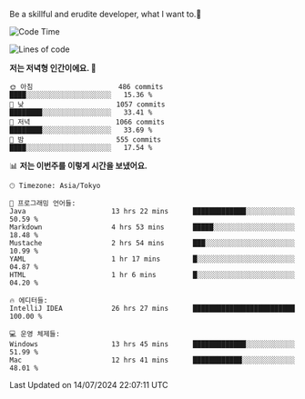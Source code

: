 Be a skillful and erudite developer, what I want to.👶

<!--START_SECTION:waka-->
![Code Time](http://img.shields.io/badge/Code%20Time-1%2C057%20hrs%206%20mins-blue)

![Lines of code](https://img.shields.io/badge/%EC%A0%80%EB%8A%94%20%EC%97%AC%ED%83%9C%EA%B9%8C%EC%A7%80%20-2.7%20million%20%EC%A4%84%EC%9D%98%20%EC%BD%94%EB%93%9C%EB%A5%BC%20%EC%9E%91%EC%84%B1%ED%96%88%EC%96%B4%EC%9A%94.-blue)

**저는 저녁형 인간이에요. 🦉** 

```text
🌞 아침                     486 commits         ████░░░░░░░░░░░░░░░░░░░░░   15.36 % 
🌆 낮　                     1057 commits        ████████░░░░░░░░░░░░░░░░░   33.41 % 
🌃 저녁                     1066 commits        ████████░░░░░░░░░░░░░░░░░   33.69 % 
🌙 밤　                     555 commits         ████░░░░░░░░░░░░░░░░░░░░░   17.54 % 
```


📊 **저는 이번주를 이렇게 시간을 보냈어요.** 

```text
🕑︎ Timezone: Asia/Tokyo

💬 프로그래밍 언어들: 
Java                     13 hrs 22 mins      █████████████░░░░░░░░░░░░   50.59 % 
Markdown                 4 hrs 53 mins       █████░░░░░░░░░░░░░░░░░░░░   18.48 % 
Mustache                 2 hrs 54 mins       ███░░░░░░░░░░░░░░░░░░░░░░   10.99 % 
YAML                     1 hr 17 mins        █░░░░░░░░░░░░░░░░░░░░░░░░   04.87 % 
HTML                     1 hr 6 mins         █░░░░░░░░░░░░░░░░░░░░░░░░   04.20 % 

🔥 에디터들: 
IntelliJ IDEA            26 hrs 27 mins      █████████████████████████   100.00 % 

💻 운영 체제들: 
Windows                  13 hrs 45 mins      █████████████░░░░░░░░░░░░   51.99 % 
Mac                      12 hrs 41 mins      ████████████░░░░░░░░░░░░░   48.01 % 
```


 Last Updated on 14/07/2024 22:07:11 UTC
<!--END_SECTION:waka-->
